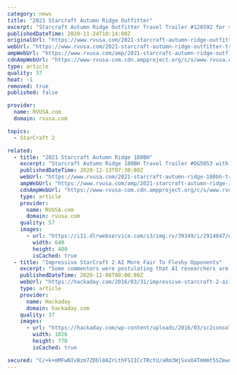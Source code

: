 ```yaml
---
category: news
title: "2021 Starcraft Autumn Ridge Outfitter"
excerpt: "Starcraft Autumn Ridge Outfitter Travel Trailer #128592 for sale in Louisville, Tennessee 37777. See this unit and thousands more at RVUSA.com. Updated Daily."
publishedDateTime: 2020-11-24T10:14:00Z
originalUrl: "https://www.rvusa.com/2021-starcraft-autumn-ridge-outfitter-travel-trailer-2912744"
webUrl: "https://www.rvusa.com/2021-starcraft-autumn-ridge-outfitter-travel-trailer-2912744"
ampWebUrl: "https://www.rvusa.com/amp/2021-starcraft-autumn-ridge-outfitter-travel-trailer-2912744"
cdnAmpWebUrl: "https://www-rvusa-com.cdn.ampproject.org/c/s/www.rvusa.com/amp/2021-starcraft-autumn-ridge-outfitter-travel-trailer-2912744"
type: article
quality: 37
heat: -1
removed: true
published: false

provider:
  name: RVUSA.com
  domain: rvusa.com

topics:
  - StarCraft 2

related:
  - title: "2021 Starcraft Autumn Ridge 180BH"
    excerpt: "Starcraft Autumn Ridge 180BH Travel Trailer #DG5053 with 11 photos for sale in Gulfport, Mississippi 39503. See this unit and thousands more at RVUSA.com. Updated Daily."
    publishedDateTime: 2020-12-13T07:30:00Z
    webUrl: "https://www.rvusa.com/2021-starcraft-autumn-ridge-180bh-travel-trailer-2914847"
    ampWebUrl: "https://www.rvusa.com/amp/2021-starcraft-autumn-ridge-180bh-travel-trailer-2914847"
    cdnAmpWebUrl: "https://www-rvusa-com.cdn.ampproject.org/c/s/www.rvusa.com/amp/2021-starcraft-autumn-ridge-180bh-travel-trailer-2914847"
    type: article
    provider:
      name: RVUSA.com
      domain: rvusa.com
    quality: 57
    images:
      - url: "https://i11.dlrwebservice.com/s3/img.rv/39349/i/2914847/o/1_39349_2914847_118378266.jpg"
        width: 640
        height: 480
        isCached: true
  - title: "Impressive StarCraft 2 AI More Fair To Fleshy Opponents"
    excerpt: "Some commentors were postulating that AI researchers are discounting more fluid games such as the RTS StarCraft. The comments then devolved into a discussion of what would make the AI fair to ..."
    publishedDateTime: 2020-12-08T00:00:00Z
    webUrl: "https://hackaday.com/2016/03/31/impressive-starcraft-2-ai-more-fair-to-fleshy-opponents/"
    type: article
    provider:
      name: Hackaday
      domain: hackaday.com
    quality: 37
    images:
      - url: "https://hackaday.com/wp-content/uploads/2016/03/sc2console.png"
        width: 1026
        height: 770
        isCached: true

secured: "C/+k+mMFwNIvBzm7ZDbl8AZrLthFSIICcTRctU/aRm3WjSxxO4TmHmt5SZewuM7t8N6Tf+ZFSGhe4tMTIxH5UsVC1krmzrnuIgVA96nHitOvr/ZP0YBOEJN19qV1ynQy8XkxOzm40iSjtA34aS6rjVdDNk0QZUJpJxOMAqrKN12O5bHyjbwbR85/+vGNG+Wj6Z2tu2J3RuWGpWYFyl9pCQSmrQOr8Zs/F0m61Nh82RMaGJMW0cpc0eNOP6zE+JTjObd5RI4RnIEpVqpK0dH1WQWe6tNfW/cy0pgL1deIRgPKnI+4rSe86ZflyudUfA8PSHJe56Q7WYrf4EjZilizwWnn2qNhD1Wiy5O74fniCY4=;ttUOnmTleqFbBrGjRjC5/w=="
---
```


